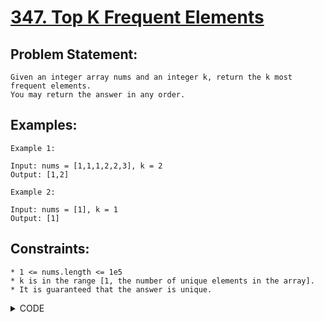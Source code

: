 # [347. Top K Frequent Elements](https://leetcode.com/problems/top-k-frequent-elements/)

## Problem Statement:

```
Given an integer array nums and an integer k, return the k most frequent elements. 
You may return the answer in any order.
```

## Examples:

```
Example 1:

Input: nums = [1,1,1,2,2,3], k = 2
Output: [1,2]

Example 2:

Input: nums = [1], k = 1
Output: [1]
```

## Constraints:

```
* 1 <= nums.length <= 1e5
* k is in the range [1, the number of unique elements in the array].
* It is guaranteed that the answer is unique.
```


<details>
  <summary> CODE </summary>
  
  ```cpp

// Heap

// Use min heap of pairs 
// pair {cnt, val}
// at last there will be top k frequent pairs


class Solution {
public:
    vector<int> topKFrequent(vector<int>& nums, int k) {
        priority_queue<pair<int, int>, vector<pair<int, int>>, greater<pair<int, int>>> pq;
        
        unordered_map<int, int> mp;
        for(auto &x : nums) {
            mp[x]++;
        }
        
        for(auto [val, cnt] : mp) {
            pq.push({cnt, val});
            while(pq.size() > k) {
                pq.pop();
            }
        }
        
        vector<int> ans;
        while(pq.size()) {
            ans.push_back(pq.top().second);
            pq.pop();
        }
        return ans;
    }
};
  
  ```
  
</details>